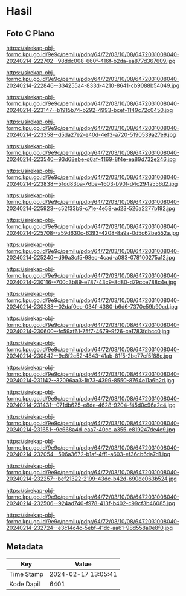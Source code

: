 # Hasil

## Foto C Plano

https://sirekap-obj-formc.kpu.go.id/9e9c/pemilu/pdpr/64/72/03/10/08/6472031008040-20240214-222702--98ddc008-660f-416f-b2da-ea877d367609.jpg

https://sirekap-obj-formc.kpu.go.id/9e9c/pemilu/pdpr/64/72/03/10/08/6472031008040-20240214-222846--334255a4-833d-4210-8641-cb9088b54049.jpg

https://sirekap-obj-formc.kpu.go.id/9e9c/pemilu/pdpr/64/72/03/10/08/6472031008040-20240214-223147--b1915b74-b292-4993-bcef-1149c72c0450.jpg

https://sirekap-obj-formc.kpu.go.id/9e9c/pemilu/pdpr/64/72/03/10/08/6472031008040-20240214-223358--d5da27e2-e40d-4ef3-a720-5190539a27e9.jpg

https://sirekap-obj-formc.kpu.go.id/9e9c/pemilu/pdpr/64/72/03/10/08/6472031008040-20240214-223540--93d68ebe-d6af-4169-8f4e-ea89d732e246.jpg

https://sirekap-obj-formc.kpu.go.id/9e9c/pemilu/pdpr/64/72/03/10/08/6472031008040-20240214-223838--51dd83ba-76be-4603-b90f-d4c294a556d2.jpg

https://sirekap-obj-formc.kpu.go.id/9e9c/pemilu/pdpr/64/72/03/10/08/6472031008040-20240214-225923--c52f33b9-c71e-4e58-ad23-526a2277b192.jpg

https://sirekap-obj-formc.kpu.go.id/9e9c/pemilu/pdpr/64/72/03/10/08/6472031008040-20240214-225708--a59d630c-6393-4208-8a9a-0d5c62be552a.jpg

https://sirekap-obj-formc.kpu.go.id/9e9c/pemilu/pdpr/64/72/03/10/08/6472031008040-20240214-225240--d99a3cf5-98ec-4cad-a083-078100275a12.jpg

https://sirekap-obj-formc.kpu.go.id/9e9c/pemilu/pdpr/64/72/03/10/08/6472031008040-20240214-230116--700c3b89-e787-43c9-8d80-d79cce788c4e.jpg

https://sirekap-obj-formc.kpu.go.id/9e9c/pemilu/pdpr/64/72/03/10/08/6472031008040-20240214-230338--02daf0ec-034f-4380-b6d6-7370e59b90cd.jpg

https://sirekap-obj-formc.kpu.go.id/9e9c/pemilu/pdpr/64/72/03/10/08/6472031008040-20240214-230600--fc59af61-75f7-4679-9f26-ce1783fdbcc0.jpg

https://sirekap-obj-formc.kpu.go.id/9e9c/pemilu/pdpr/64/72/03/10/08/6472031008040-20240214-230842--9c8f2c52-4843-41ab-81f5-2be77cf5f88c.jpg

https://sirekap-obj-formc.kpu.go.id/9e9c/pemilu/pdpr/64/72/03/10/08/6472031008040-20240214-231142--32096aa3-1b73-4399-8550-8764e11a6b2d.jpg

https://sirekap-obj-formc.kpu.go.id/9e9c/pemilu/pdpr/64/72/03/10/08/6472031008040-20240214-231431--071db625-e8de-4628-9204-f45d0c96a2c4.jpg

https://sirekap-obj-formc.kpu.go.id/9e9c/pemilu/pdpr/64/72/03/10/08/6472031008040-20240214-231651--9e668a4d-eaa7-40cc-a355-e819247de4e9.jpg

https://sirekap-obj-formc.kpu.go.id/9e9c/pemilu/pdpr/64/72/03/10/08/6472031008040-20240214-232054--596a3672-b1af-4ff1-a603-ef36cb6da7d1.jpg

https://sirekap-obj-formc.kpu.go.id/9e9c/pemilu/pdpr/64/72/03/10/08/6472031008040-20240214-232257--bef21322-2199-43dc-b42d-690de063b524.jpg

https://sirekap-obj-formc.kpu.go.id/9e9c/pemilu/pdpr/64/72/03/10/08/6472031008040-20240214-232506--924ad740-f978-413f-b402-c99cf3b46085.jpg

https://sirekap-obj-formc.kpu.go.id/9e9c/pemilu/pdpr/64/72/03/10/08/6472031008040-20240214-232724--e3c14c4c-5ebf-41dc-aa61-98d558a0e8f0.jpg


## Metadata

| Key        | Value               |
| ---------- | ------------------- |
| Time Stamp | 2024-02-17 13:05:41 |
| Kode Dapil | 6401                |



